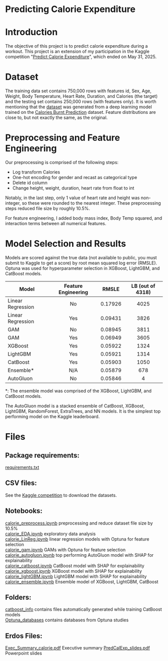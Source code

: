 # Predicting Calorie Expenditure

# Introduction
The objective of this project is to predict calorie expenditure during a workout.  This project is an extension of my participation in the Kaggle competition "[Predict Calorie Expenditure](https://www.kaggle.com/competitions/playground-series-s5e5/overview)", which ended on May 31, 2025.


# Dataset
The training data set contains 750,000 rows with features id, Sex, Age, Weight, Body Temperature, Heart Rate, Duration, and Calories (the target) and the testing set contains 250,000 rows (with features only).  It is worth mentioning that the [dataset](https://www.kaggle.com/competitions/playground-series-s5e5/data) was generated from a deep learning model trained on the [Calories Burnt Prediction](https://www.kaggle.com/datasets/ruchikakumbhar/calories-burnt-prediction) dataset. Feature distributions are close to, but not exactly the same, as the original.



# Preprocessing and Feature Engineering
Our preprocessing is comprised of the following steps:
-	Log transform Calories
-	One-hot encoding for gender and recast as categorical type
-	Delete id column
-	Change height, weight, duration, heart rate from float to int

Notably, in the last step, only 1 value of heart rate and height was non-integer, so these were rounded to the nearest integer.  These preprocessing steps reduced file size by roughly 10.5%.

For feature engineering, I added body mass index, Body Temp squared, and interaction terms between all numerical features.


# Model Selection and Results
Models are scored against the true data (not available to public, you must submit to Kaggle to get a score) by root mean squared log error (RMSLE).  Optuna was used for hyperparameter selection in XGBoost, LightGBM, and CatBoost models.

| Model | Feature Engineering | RMSLE | LB (out of 4318) |
|----------|:--------:|:---------:|:---------:|
| Linear Regression | No | 0.17926 | 4025 |
| Linear Regression | Yes | 0.09431 | 3826 |
| GAM | No | 0.08945 | 3811 |
| GAM | Yes | 0.06949 | 3605 |
| XGBoost | Yes | 0.05922 | 1324 |
| LightGBM | Yes | 0.05921 | 1314 |
| CatBoost | Yes | 0.05903 | 1050 |
| Ensemble* | N/A | 0.05879 | 678 |
| AutoGluon | No | 0.05846 | 4 |

*: The ensemble model was comprised of the XGBoost, LightGBM, and CatBoost models.

The AutoGluon model is a stacked ensemble of CatBoost, XGBoost, LightGBM, RandomForest, ExtraTrees, and NN models.  It is the simplest top performing model on the Kaggle leaderboard.

# Files

## Package requirements:
[requirements.txt](https://github.com/ElliotBlackstone/S25_Predict_Calories/blob/main/requirements.txt)

## CSV files:
See the [Kaggle competition](https://www.kaggle.com/competitions/playground-series-s5e5/data) to download the datasets.

## Notebooks:
[calorie_preprocess.ipynb](https://github.com/ElliotBlackstone/S25_Predict_Calories/blob/main/calorie_preprocess.ipynb) preprocessing and reduce dataset file size by 10.5%\
[calorie_EDA.ipynb](https://github.com/ElliotBlackstone/S25_Predict_Calories/blob/main/calorie_EDA.ipynb) exploratory data analysis\
[calorie_LinReg.ipynb](https://github.com/ElliotBlackstone/S25_Predict_Calories/blob/main/calorie_LinReg.ipynb) linear regression models with Optuna for feature selection\
[calorie_gam.ipynb](https://github.com/ElliotBlackstone/S25_Predict_Calories/blob/main/calorie_gam.ipynb) GAMs with Optuna for feature selection\
[calorie_autogluon.ipynb](https://github.com/ElliotBlackstone/S25_Predict_Calories/blob/main/calorie_autogluon.ipynb) top performing AutoGluon model with SHAP for explainability\
[calorie_catboost.ipynb](https://github.com/ElliotBlackstone/S25_Predict_Calories/blob/main/calorie_catboost.ipynb) CatBoost model with SHAP for explainability\
[calorie_xgboost.ipynb](https://github.com/ElliotBlackstone/S25_Predict_Calories/blob/main/calorie_xgboost.ipynb) XGBoost model with SHAP for explainability\
[calorie_lightGBM.ipynb](https://github.com/ElliotBlackstone/S25_Predict_Calories/blob/main/calorie_lightGBM.ipynb) LightGBM model with SHAP for explainability\
[calorie_ensemble.ipynb](https://github.com/ElliotBlackstone/S25_Predict_Calories/blob/main/calorie_ensemble.ipynb) Ensemble model of XGBoost, LightGBM, CatBoost

## Folders:
[catboost_info](https://github.com/ElliotBlackstone/S25_Predict_Calories/tree/main/catboost_info) contains files automatically generated while training CatBoost models\
[Optuna_databases](https://github.com/ElliotBlackstone/S25_Predict_Calories/tree/main/Optuna_databases) contains databases from Optuna studies

## Erdos Files:
[Exec_Summary_calorie.pdf](https://github.com/ElliotBlackstone/S25_Predict_Calories/blob/main/Exec_Summary_calorie.pdf) Executive summary
[PredCalExp_slides.pdf](https://github.com/ElliotBlackstone/S25_Predict_Calories/blob/main/PredCalExp_slides.pdf) Powerpoint slides

